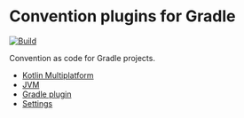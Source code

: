 Convention plugins for Gradle
=============================

[![Build](https://github.com/technoir-lab/convention-plugins/actions/workflows/build.yaml/badge.svg?branch=main)](https://github.com/technoir-lab/convention-plugins/actions/workflows/build.yaml)

Convention as code for Gradle projects.

* [Kotlin Multiplatform](kotlin-multiplatform-conventions)
* [JVM](jvm-conventions)
* [Gradle plugin](gradle-plugin-conventions)
* [Settings](settings-conventions)
